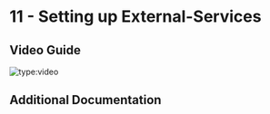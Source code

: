 # 11 - Setting up External-Services

## Video Guide

![type:video](https://www.youtube.com/embed/PFJM0ZhOp6s)

## Additional Documentation
